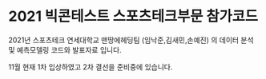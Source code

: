 # 2021 빅콘테스트 스포츠테크부문 참가코드

2021년 스포츠테크 연세대학교 맨땅에헤딩팀 (임낙준,김새민,손예진) 의 데이터 분석 및 예측모델링 코드와 발표자료 입니다. 

11월 현재 1차 입상하였고 2차 결선을 준비중에 있습니다. 
